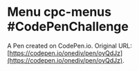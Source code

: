 # Menu cpc-menus #CodePenChallenge

A Pen created on CodePen.io. Original URL: [https://codepen.io/onediv/pen/oyQdJz](https://codepen.io/onediv/pen/oyQdJz).

